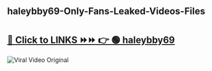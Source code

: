 
 ## haleybby69-Only-Fans-Leaked-Videos-Files

# <h2><a href="https://mediaupload.pro?haleybby69">🔗 Click to LINKS ⏩⏩ 👉 🟢 haleybby69 </a></h2>

<a href="https://mediaupload.pro?haleybby69" rel="nofollow" data-target="animated-image.originalLink"><img src="https://i.ibb.co.com/xMMVF88/686577567.gif" alt="Viral Video Original" style="max-width: 100%; display: inline-block;" data-target="animated-image.originalImage"></a>